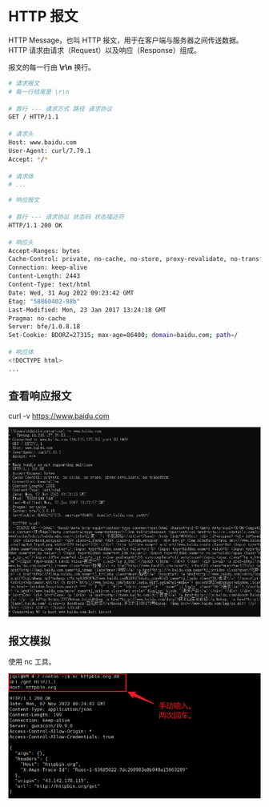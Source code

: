 # HTTP 报文

HTTP Message，也叫 HTTP 报文，用于在客户端与服务器之间传送数据。HTTP 请求由请求（Request）以及响应（Response）组成。

报文的每一行由 **\r\n** 换行。

```bash
# 请求报文
# 每一行结尾是 \r\n

# 首行 --- 请求方式 路径 请求协议
GET / HTTP/1.1

# 请求头
Host: www.baidu.com
User-Agent: curl/7.79.1
Accept: */*

# 请求体 
# ...
```

```bash
# 响应报文

# 首行 --- 请求协议 状态码 状态描述符
HTTP/1.1 200 OK

# 响应头
Accept-Ranges: bytes
Cache-Control: private, no-cache, no-store, proxy-revalidate, no-transfrom
Connection: keep-alive
Content-Length: 2443
Content-Type: text/html
Date: Wed, 31 Aug 2022 09:23:42 GMT
Etag: "58860402-98b"
Last-Modified: Mon, 23 Jan 2017 13:24:18 GMT
Pragma: no-cache
Server: bfe/1.0.8.18
Set-Cookie: BDORZ=27315; max-age=86400; domain=baidu.com; path=/

# 响应体
<!DOCTYPE html>
...
```



## 查看响应报文

curl -v https://www.baidu.com

![image-20221107081850476](img/image-20221107081850476.png)

## 报文模拟

使用 nc 工具。

![image-20221107082851898](img/image-20221107082851898.png)
